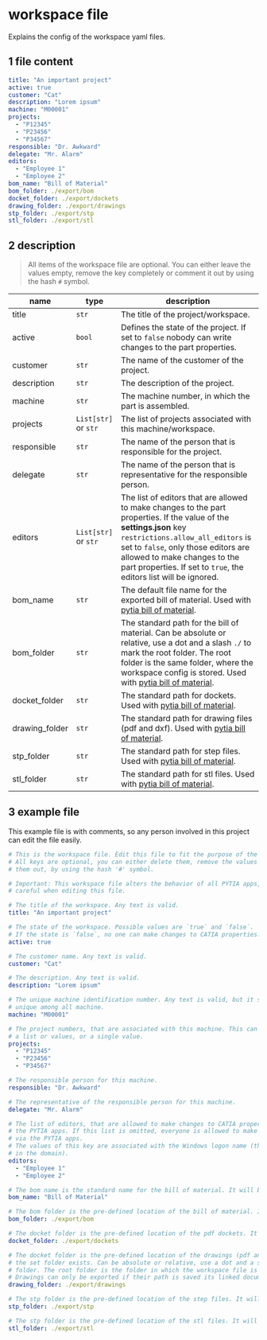 # workspace file

Explains the config of the workspace yaml files.

## 1 file content

```yaml
title: "An important project"
active: true
customer: "Cat"
description: "Lorem ipsum"
machine: "M00001"
projects:
  - "P12345"
  - "P23456"
  - "P34567"
responsible: "Dr. Awkward"
delegate: "Mr. Alarm"
editors:
  - "Employee 1"
  - "Employee 2"
bom_name: "Bill of Material"
bom_folder: ./export/bom
docket_folder: ./export/dockets
drawing_folder: ./export/drawings
stp_folder: ./export/stp
stl_folder: ./export/stl
```

## 2 description

> All items of the workspace file are optional. You can either leave the values empty, remove the key completely or comment it out by using the hash `#` symbol.

name | type | description
--- | --- | ---
title | `str` | The title of the project/workspace.
active | `bool` | Defines the state of the project. If set to `false` nobody can write changes to the part properties.
customer | `str` | The name of the customer of the project.
description | `str` | The description of the project.
machine | `str` | The machine number, in which the part is assembled.
projects | `List[str]` or `str` | The list of projects associated with this machine/workspace.
responsible | `str` | The name of the person that is responsible for the project.
delegate | `str` | The name of the person that is representative for the responsible person.
editors | `List[str]` or `str` | The list of editors that are allowed to make changes to the part properties. If the value of the **settings.json** key `restrictions.allow_all_editors` is set to `false`, only those editors are allowed to make changes to the part properties. If set to `true`, the editors list will be ignored.
bom_name | `str` | The default file name for the exported bill of material. Used with [pytia bill of material](https://github.com/deloarts/pytia-bill-of-material).
bom_folder | `str` | The standard path for the bill of material. Can be absolute or relative, use a dot and a slash `./` to mark the root folder. The root folder is the same folder, where the workspace config is stored. Used with [pytia bill of material](https://github.com/deloarts/pytia-bill-of-material).
docket_folder | `str` | The standard path for dockets. Used with [pytia bill of material](https://github.com/deloarts/pytia-bill-of-material).
drawing_folder | `str` | The standard path for drawing files (pdf and dxf). Used with [pytia bill of material](https://github.com/deloarts/pytia-bill-of-material).
stp_folder | `str` | The standard path for step files. Used with [pytia bill of material](https://github.com/deloarts/pytia-bill-of-material).
stl_folder | `str` | The standard path for stl files. Used with [pytia bill of material](https://github.com/deloarts/pytia-bill-of-material).

## 3 example file

This example file is with comments, so any person involved in this project can edit the file easily.

```yaml
# This is the workspace file. Edit this file to fit the purpose of the machine.
# All keys are optional, you can either delete them, remove the values or comment
# them out, by using the hash '#' symbol.

# Important: This workspace file alters the behavior of all PYTIA apps, be very
# careful when editing this file.

# The title of the workspace. Any text is valid.
title: "An important project"

# The state of the workspace. Possible values are `true` and `false`.
# If the state is `false`, no one can make changes to CATIA properties.
active: true

# The customer name. Any text is valid.
customer: "Cat"

# The description. Any text is valid.
description: "Lorem ipsum"

# The unique machine identification number. Any text is valid, but it should be
# unique among all machine.
machine: "M00001"

# The project numbers, that are associated with this machine. This can either be
# a list or values, or a single value.
projects:
  - "P12345"
  - "P23456"
  - "P34567"

# The responsible person for this machine.
responsible: "Dr. Awkward"

# The representative of the responsible person for this machine.
delegate: "Mr. Alarm"

# The list of editors, that are allowed to make changes to CATIA properties via
# the PYTIA apps. If this list is omitted, everyone is allowed to make changes
# via the PYTIA apps.
# The values of this key are associated with the Windows logon name (the username
# in the domain).
editors:
  - "Employee 1"
  - "Employee 2"

# The bom name is the standard name for the bill of material. It will be available in the PYTIA Bill of Material app.
bom_name: "Bill of Material"

# The bom folder is the pre-defined location of the bill of material. It will be used if the set folder exists. Can be absolute or relative, use a dot and a slash `./` to mark the root folder. The root folder is the folder in which the workspace file is stored.
bom_folder: ./export/bom

# The docket folder is the pre-defined location of the pdf dockets. It will be used if the set folder exists. Can be absolute or relative, use a dot and a slash `./` to mark the root folder. The root folder is the folder in which the workspace file is stored.
docket_folder: ./export/dockets

# The docket folder is the pre-defined location of the drawings (pdf and dxf). It will be used if 
# the set folder exists. Can be absolute or relative, use a dot and a slash `./` to mark the root
# folder. The root folder is the folder in which the workspace file is stored.
# Drawings can only be exported if their path is saved its linked document.
drawing_folder: ./export/drawings

# The stp folder is the pre-defined location of the step files. It will be used if the set folder exists. Can be absolute or relative, use a dot and a slash `./` to mark the root folder. The root folder is the folder in which the workspace file is stored.
stp_folder: ./export/stp

# The stp folder is the pre-defined location of the stl files. It will be used if the set folder exists. Can be absolute or relative, use a dot and a slash `./` to mark the root folder. The root folder is the folder in which the workspace file is stored.
stl_folder: ./export/stl
```
